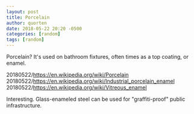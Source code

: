 ```yaml
---
layout: post
title: Porcelain
author: quorten
date: 2018-05-22 20:20 -0500
categories: [random]
tags: [random]
---
```


Porcelain?  It's used on bathroom fixtures, often times as a top
coating, or enamel.

20180522/https://en.wikipedia.org/wiki/Porcelain  
20180522/https://en.wikipedia.org/wiki/Industrial_porcelain_enamel  
20180522/https://en.wikipedia.org/wiki/Vitreous_enamel

Interesting.  Glass-enameled steel can be used for "graffiti-proof"
public infrastructure.
